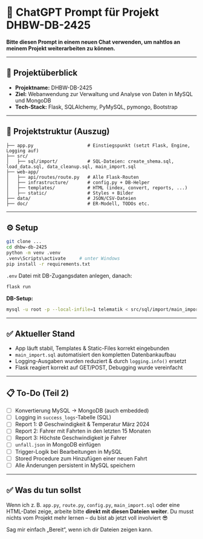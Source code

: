# 🔧 ChatGPT Prompt für Projekt DHBW-DB-2425

**Bitte diesen Prompt in einem neuen Chat verwenden, um nahtlos an meinem Projekt weiterarbeiten zu können.**

---

## 🧠 Projektüberblick

- **Projektname:** DHBW-DB-2425
- **Ziel:** Webanwendung zur Verwaltung und Analyse von Daten in MySQL und MongoDB
- **Tech-Stack:** Flask, SQLAlchemy, PyMySQL, pymongo, Bootstrap

---

## 📁 Projektstruktur (Auszug)

```
├── app.py                    # Einstiegspunkt (setzt Flask, Engine, Logging auf)
├── src/
│   ├── sql/import/           # SQL-Dateien: create_shema.sql, load_data.sql, data_cleanup.sql, main_import.sql
├── web-app/
│   ├── api/routes/route.py   # Alle Flask-Routen
│   ├── infrastructure/       # config.py + DB-Helper
│   ├── templates/            # HTML (index, convert, reports, ...)
│   ├── static/               # Styles + Bilder
├── data/                     # JSON/CSV-Dateien
├── doc/                      # ER-Modell, TODOs etc.
```

---

## ⚙️ Setup

```bash
git clone ...
cd dhbw-db-2425
python -m venv .venv
.venv\Scripts\activate     # unter Windows
pip install -r requirements.txt
```

`.env` Datei mit DB-Zugangsdaten anlegen, danach:

```bash
flask run
```

**DB-Setup:**
```bash
mysql -u root -p --local-infile=1 telematik < src/sql/import/main_import.sql
```

---

## ✅ Aktueller Stand

- App läuft stabil, Templates & Static-Files korrekt eingebunden
- `main_import.sql` automatisiert den kompletten Datenbankaufbau
- Logging-Ausgaben wurden reduziert & durch `logging.info()` ersetzt
- Flask reagiert korrekt auf GET/POST, Debugging wurde vereinfacht

---

## 📋 To-Do (Teil 2)

- [ ] Konvertierung MySQL → MongoDB (auch embedded)
- [ ] Logging in `success_logs`-Tabelle (SQL)
- [ ] Report 1: Ø Geschwindigkeit & Temperatur März 2024
- [ ] Report 2: Fahrer mit Fahrten in den letzten 15 Monaten
- [ ] Report 3: Höchste Geschwindigkeit je Fahrer
- [ ] `unfall.json` in MongoDB einfügen
- [ ] Trigger-Logik bei Bearbeitungen in MySQL
- [ ] Stored Procedure zum Hinzufügen einer neuen Fahrt
- [ ] Alle Änderungen persistent in MySQL speichern

---

## ✅ Was du tun sollst

Wenn ich z. B. `app.py`, `route.py`, `config.py`, `main_import.sql` oder eine HTML-Datei zeige, arbeite bitte **direkt mit diesen Dateien weiter**. Du musst nichts vom Projekt mehr lernen – du bist ab jetzt voll involviert 😎

Sag mir einfach „Bereit“, wenn ich dir Dateien zeigen kann.
